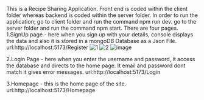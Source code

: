 This is a Recipe Sharing Application. Front end is coded within the client folder whereas backend is coded within the server folder.
In order to run the application;
  go to client folder and run the command npm run dev.
  go to the server folder and run the command npm start.
There are four pages.
1.SignUp page - here when you sign up with your details, console displays the data and also it is stored in a mongoDB Database as a Json File.
                url:http://localhost:5173/Register
                ![1](https://github.com/Kalpanapitawela/Kalpana_107/assets/98597423/67ca6d8f-baa1-4d3a-b5eb-d43fef98853f)
                ![2](https://github.com/Kalpanapitawela/Kalpana_107/assets/98597423/9b0b7dce-542c-4481-9e82-aab408631a96)
                ![image](https://github.com/Kalpanapitawela/Kalpana_107/assets/98597423/eea408d8-9407-4866-b0ff-63b29f145623)




2.Login Page - here when you enter the username and password, it access the database and directs to the home page. It email and password dont match it gives error messages.
                url:http://localhost:5173/Login

3.Homepage - this is the home page of the site.
                url:http://localhost:5173/Homepage

                
